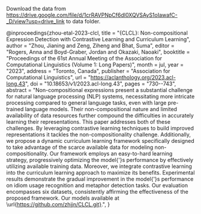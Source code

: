 Download the data from https://drive.google.com/file/d/1crRAVPNpCf6dI0XQVSAyS1oIawafC-_D/view?usp=drive_link to data folder.

@inproceedings{zhou-etal-2023-clcl,
    title = "{CLCL}: Non-compositional Expression Detection with Contrastive Learning and Curriculum Learning",
    author = "Zhou, Jianing  and
      Zeng, Ziheng  and
      Bhat, Suma",
    editor = "Rogers, Anna  and
      Boyd-Graber, Jordan  and
      Okazaki, Naoaki",
    booktitle = "Proceedings of the 61st Annual Meeting of the Association for Computational Linguistics (Volume 1: Long Papers)",
    month = jul,
    year = "2023",
    address = "Toronto, Canada",
    publisher = "Association for Computational Linguistics",
    url = "https://aclanthology.org/2023.acl-long.43",
    doi = "10.18653/v1/2023.acl-long.43",
    pages = "730--743",
    abstract = "Non-compositional expressions present a substantial challenge for natural language processing (NLP) systems, necessitating more intricate processing compared to general language tasks, even with large pre-trained language models. Their non-compositional nature and limited availability of data resources further compound the difficulties in accurately learning their representations. This paper addresses both of these challenges. By leveraging contrastive learning techniques to build improved representations it tackles the non-compositionality challenge. Additionally, we propose a dynamic curriculum learning framework specifically designed to take advantage of the scarce available data for modeling non-compositionality. Our framework employs an easy-to-hard learning strategy, progressively optimizing the model{'}s performance by effectively utilizing available training data. Moreover, we integrate contrastive learning into the curriculum learning approach to maximize its benefits. Experimental results demonstrate the gradual improvement in the model{'}s performance on idiom usage recognition and metaphor detection tasks. Our evaluation encompasses six datasets, consistently affirming the effectiveness of the proposed framework. Our models available at \url{https://github.com/zhjjn/CLCL.git}.",
}
